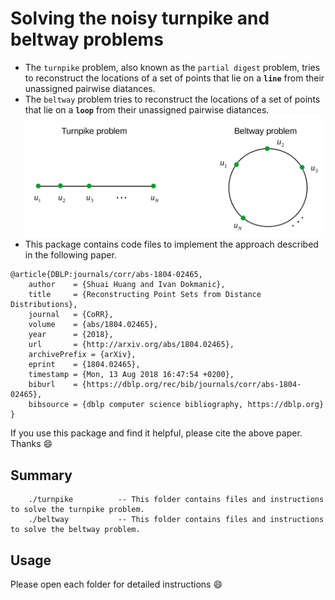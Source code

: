 # Solving the noisy turnpike and beltway problems
* The `turnpike` problem, also known as the `partial digest` problem, tries to reconstruct the locations of a set of points that lie on a **`line`** from their unassigned pairwise diatances.
* The `beltway` problem tries to reconstruct the locations of a set of points that lie on a **`loop`** from their unassigned pairwise diatances.
![turnpike_beltway_illustration](turnpike_beltway_illustration.png)
* This package contains code files to implement the approach described in the following paper.
```
@article{DBLP:journals/corr/abs-1804-02465,
    author    = {Shuai Huang and Ivan Dokmanic},
    title     = {Reconstructing Point Sets from Distance Distributions},
    journal   = {CoRR},
    volume    = {abs/1804.02465},
    year      = {2018},
    url       = {http://arxiv.org/abs/1804.02465},
    archivePrefix = {arXiv},
    eprint    = {1804.02465},
    timestamp = {Mon, 13 Aug 2018 16:47:54 +0200},
    biburl    = {https://dblp.org/rec/bib/journals/corr/abs-1804-02465},
    bibsource = {dblp computer science bibliography, https://dblp.org}
}
```
If you use this package and find it helpful, please cite the above paper. Thanks :smile:

## Summary
```
    ./turnpike          -- This folder contains files and instructions to solve the turnpike problem.
    ./beltway           -- This folder contains files and instructions to solve the beltway problem.
```
## Usage

Please open each folder for detailed instructions :smile:
   
